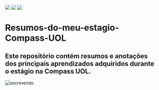 <div> 
  
  <a href="https://www.instagram.com/aryfelipe95/" target="_blank"><img src="https://img.shields.io/badge/-Instagram-%23E4405F?style=for-the-badge&logo=instagram&logoColor=white" target="_blank"></a>
  <a href = "mailto:aryfelipealmeida95@gmail.com"><img src="https://img.shields.io/badge/Gmail-D14836?style=for-the-badge&logo=gmail&logoColor=white"></a>
  <a href="https://www.linkedin.com/in/aryosmar-felipe-almeida-098a94211" target="_blank"><img src="https://img.shields.io/badge/-LinkedIn-%230077B5?style=for-the-badge&logo=linkedin&logoColor=white" target="_blank"></a> 

  
  
</div>

# Resumos-do-meu-estagio-Compass-UOL
## Este repositório contém resumos e anotações dos principais aprendizados adquiridos durante o estágio na Compass UOL.

![escrevendo](https://i.giphy.com/media/v1.Y2lkPTc5MGI3NjExdXh4eXFjbThwN2Q2bWY0ZTdwd21vNm1meDJ5ZTk1bmU4Zzd2cHN0aSZlcD12MV9pbnRlcm5hbF9naWZfYnlfaWQmY3Q9Zw/R6xi8dXsRhIjK/giphy.gif)

